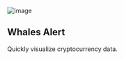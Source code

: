 ![image](https://github.com/NicolasVaillant/WhalesAlert/assets/77850354/a9ca883b-2bb1-4c96-a082-05703c281516)

## Whales Alert

Quickly visualize cryptocurrency data.
